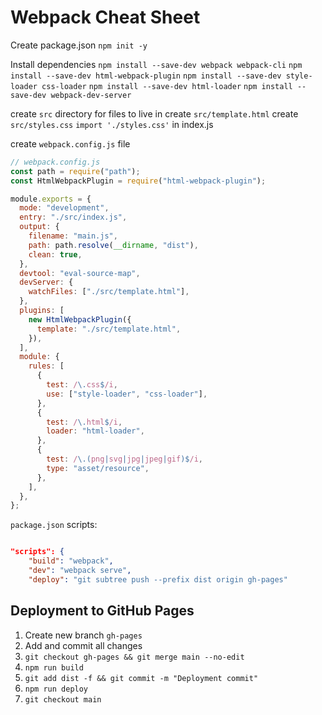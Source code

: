 # Webpack Cheat Sheet

Create package.json
`npm init -y`

Install dependencies
`npm install --save-dev webpack webpack-cli`
`npm install --save-dev html-webpack-plugin`
`npm install --save-dev style-loader css-loader`
`npm install --save-dev html-loader`
`npm install --save-dev webpack-dev-server`

create `src` directory for files to live in
create `src/template.html`
create `src/styles.css`
`import './styles.css'` in index.js

create `webpack.config.js` file

```Javascript
// webpack.config.js
const path = require("path");
const HtmlWebpackPlugin = require("html-webpack-plugin");

module.exports = {
  mode: "development",
  entry: "./src/index.js",
  output: {
    filename: "main.js",
    path: path.resolve(__dirname, "dist"),
    clean: true,
  },
  devtool: "eval-source-map",
  devServer: {
    watchFiles: ["./src/template.html"],
  },
  plugins: [
    new HtmlWebpackPlugin({
      template: "./src/template.html",
    }),
  ],
  module: {
    rules: [
      {
        test: /\.css$/i,
        use: ["style-loader", "css-loader"],
      },
      {
        test: /\.html$/i,
        loader: "html-loader",
      },
      {
        test: /\.(png|svg|jpg|jpeg|gif)$/i,
        type: "asset/resource",
      },
    ],
  },
};

```

`package.json` scripts:

```JSON

"scripts": {
    "build": "webpack",
    "dev": "webpack serve",
    "deploy": "git subtree push --prefix dist origin gh-pages"


```

## Deployment to GitHub Pages

1. Create new branch `gh-pages`
2. Add and commit all changes
3. `git checkout gh-pages && git merge main --no-edit`
4. `npm run build`
5. `git add dist -f && git commit -m "Deployment commit"`
6. `npm run deploy`
7. `git checkout main`


